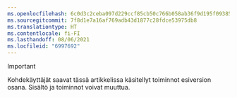 ```yaml
---
ms.openlocfilehash: 6c0d3c2ceba097d229ccf85cb50c766b058ab36f9d195f093855d62a5b510abe
ms.sourcegitcommit: 7f8d1e7a16af769adb43d1877c28fdce53975db8
ms.translationtype: HT
ms.contentlocale: fi-FI
ms.lasthandoff: 08/06/2021
ms.locfileid: "6997692"
---
```

> [!IMPORTANT]
> Kohdekäyttäjät saavat tässä artikkelissa käsitellyt toiminnot esiversion osana. Sisältö ja toiminnot voivat muuttua. 
